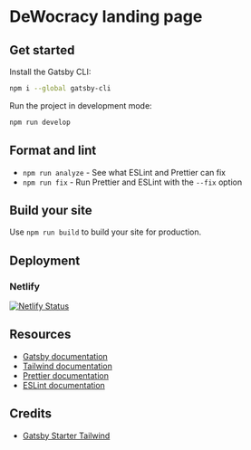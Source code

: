 # DeWocracy landing page

## Get started

Install the Gatsby CLI:

```sh
npm i --global gatsby-cli
```

Run the project in development mode:

```sh
npm run develop
```

## Format and lint

- `npm run analyze` - See what ESLint and Prettier can fix
- `npm run fix` - Run Prettier and ESLint with the `--fix` option

## Build your site

Use `npm run build` to build your site for production.

## Deployment

### Netlify

[![Netlify Status](https://api.netlify.com/api/v1/badges/6261a901-6f6e-4e5c-9d20-fa696bd456b5/deploy-status)](https://app.netlify.com/sites/naughty-hugle-6870d0/deploys)

## Resources

- [Gatsby documentation](https://www.gatsbyjs.org/docs/)
- [Tailwind documentation](https://tailwindcss.com/docs/what-is-tailwind/)
- [Prettier documentation](https://prettier.io/docs/en/index.html)
- [ESLint documentation](https://eslint.org/docs/user-guide/configuring)


## Credits 

- [Gatsby Starter Tailwind](https://github.com/taylorbryant/gatsby-starter-tailwind)
